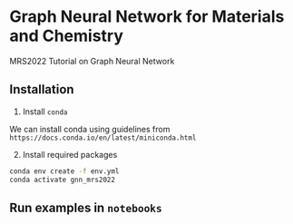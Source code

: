 # Graph Neural Network for Materials and Chemistry
 
MRS2022 Tutorial on Graph Neural Network

## Installation

1. Install `conda`

We can install conda using guidelines from `https://docs.conda.io/en/latest/miniconda.html`

2. Install required packages

```bash
conda env create -f env.yml
conda activate gnn_mrs2022
```

## Run examples in `notebooks`


